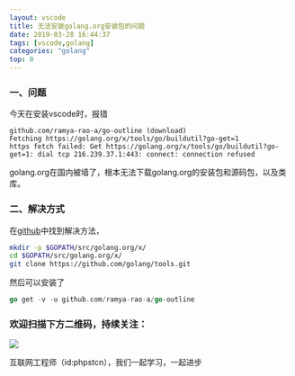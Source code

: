 ```yaml
---
layout: vscode
title: 无法安装golang.org安装包的问题
date: 2019-03-28 16:44:37
tags: [vscode,golang]
categories: "golang"
top: 0
---
```

### 一、问题
今天在安装vscode时，报错
``` 
github.com/ramya-rao-a/go-outline (download)
Fetching https://golang.org/x/tools/go/buildutil?go-get=1
https fetch failed: Get https://golang.org/x/tools/go/buildutil?go-get=1: dial tcp 216.239.37.1:443: connect: connection refused
```
golang.org在国内被墙了，根本无法下载golang.org的安装包和源码包，以及类库。
### 二、解决方式
在[github](https://github.com/golang/lint/issues/288)中找到解决方法，

``` bash
mkdir -p $GOPATH/src/golang.org/x/  
cd $GOPATH/src/golang.org/x/
git clone https://github.com/golang/tools.git
```
然后可以安装了
``` go
go get -v -u github.com/ramya-rao-a/go-outline
```


### 欢迎扫描下方二维码，持续关注：
![](http://ww1.sinaimg.cn/large/a616b9a4gy1g4xzv954a4j20760763yo.jpg)

互联网工程师（id:phpstcn），我们一起学习，一起进步